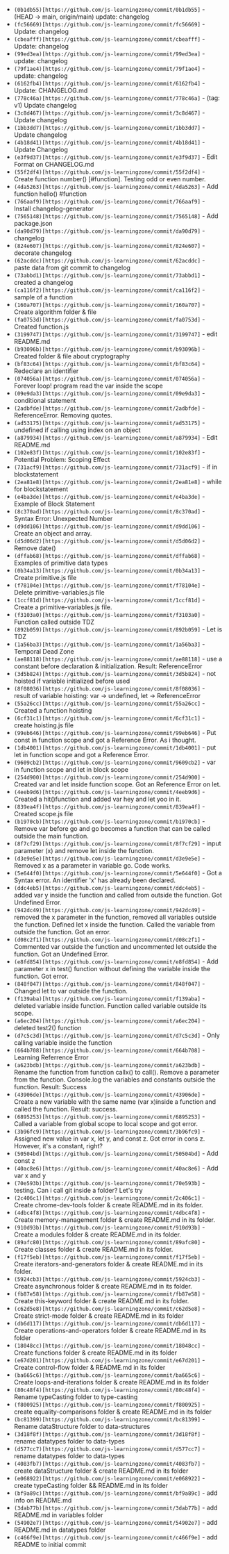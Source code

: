 *  ` (0b1db55)[https://github.com/js-learningzone/commit/0b1db55] ` -  (HEAD -> main, origin/main) update: changelog 
*  ` (fc56669)[https://github.com/js-learningzone/commit/fc56669] ` -  Update: changelog 
*  ` (cbeafff)[https://github.com/js-learningzone/commit/cbeafff] ` -  Update: changelog 
*  ` (99ed3ea)[https://github.com/js-learningzone/commit/99ed3ea] ` -  update: changelog 
*  ` (79f1ae4)[https://github.com/js-learningzone/commit/79f1ae4] ` -  update: changelog 
*  ` (6162fb4)[https://github.com/js-learningzone/commit/6162fb4] ` -  Update: CHANGELOG.md 
*  ` (778c46a)[https://github.com/js-learningzone/commit/778c46a] ` -  (tag: v1) Update changelog 
*  ` (3c8d467)[https://github.com/js-learningzone/commit/3c8d467] ` -  Update changelog 
*  ` (1bb3dd7)[https://github.com/js-learningzone/commit/1bb3dd7] ` -  Update changelog 
*  ` (4b18d41)[https://github.com/js-learningzone/commit/4b18d41] ` -  Update Changelog 
*  ` (e3f9d37)[https://github.com/js-learningzone/commit/e3f9d37] ` -  Edit Format on CHANGELOG.md 
*  ` (55f2df4)[https://github.com/js-learningzone/commit/55f2df4] ` -  Create function number() [#function]. Testing odd or even number. 
*  ` (4da5263)[https://github.com/js-learningzone/commit/4da5263] ` -  Add function hello() #function 
*  ` (766aaf9)[https://github.com/js-learningzone/commit/766aaf9] ` -  Install changelog-generator 
*  ` (7565148)[https://github.com/js-learningzone/commit/7565148] ` -  Add package.json 
*  ` (da90d79)[https://github.com/js-learningzone/commit/da90d79] ` -  changelog 
*  ` (824e607)[https://github.com/js-learningzone/commit/824e607] ` -  decorate changelog 
*  ` (62acddc)[https://github.com/js-learningzone/commit/62acddc] ` -  paste data from git commit to changelog 
*  ` (73abbd1)[https://github.com/js-learningzone/commit/73abbd1] ` -  created a changelog 
*  ` (ca116f2)[https://github.com/js-learningzone/commit/ca116f2] ` -  sample of a function 
*  ` (160a707)[https://github.com/js-learningzone/commit/160a707] ` -  Create algorithm folder & file 
*  ` (fa0753d)[https://github.com/js-learningzone/commit/fa0753d] ` -  Created function.js 
*  ` (3199747)[https://github.com/js-learningzone/commit/3199747] ` -  edit README.md 
*  ` (b93096b)[https://github.com/js-learningzone/commit/b93096b] ` -  Created folder & file about cryptography 
*  ` (bf83c64)[https://github.com/js-learningzone/commit/bf83c64] ` -  Redeclare an identifier 
*  ` (074056a)[https://github.com/js-learningzone/commit/074056a] ` -  Forever loop! program read the var inside the scope 
*  ` (09e9da3)[https://github.com/js-learningzone/commit/09e9da3] ` -  conditional statement 
*  ` (2adbfde)[https://github.com/js-learningzone/commit/2adbfde] ` -  ReferenceError. Removing quotes. 
*  ` (ad53175)[https://github.com/js-learningzone/commit/ad53175] ` -  undefined if calling using index on an object 
*  ` (a879934)[https://github.com/js-learningzone/commit/a879934] ` -  Edit README.md 
*  ` (102e83f)[https://github.com/js-learningzone/commit/102e83f] ` -  Potential Problem: Scoping Effect 
*  ` (731acf9)[https://github.com/js-learningzone/commit/731acf9] ` -  if in blockstatement 
*  ` (2ea81e8)[https://github.com/js-learningzone/commit/2ea81e8] ` -  while for blockstatement 
*  ` (e4ba3de)[https://github.com/js-learningzone/commit/e4ba3de] ` -  Example of Block Statement 
*  ` (8c370ad)[https://github.com/js-learningzone/commit/8c370ad] ` -  Syntax Error: Unexpected Number 
*  ` (d9dd106)[https://github.com/js-learningzone/commit/d9dd106] ` -  Create an object and array. 
*  ` (d5d06d2)[https://github.com/js-learningzone/commit/d5d06d2] ` -  Remove date() 
*  ` (dffab68)[https://github.com/js-learningzone/commit/dffab68] ` -  Examples of primitive data types 
*  ` (0b34a13)[https://github.com/js-learningzone/commit/0b34a13] ` -  Create primitive.js file 
*  ` (f78104e)[https://github.com/js-learningzone/commit/f78104e] ` -  Delete primitive-variables.js file 
*  ` (1ccf81d)[https://github.com/js-learningzone/commit/1ccf81d] ` -  Create a primitive-variables.js file. 
*  ` (f3103a0)[https://github.com/js-learningzone/commit/f3103a0] ` -  Function called outside TDZ 
*  ` (892b059)[https://github.com/js-learningzone/commit/892b059] ` -  Let is TDZ 
*  ` (1a56ba3)[https://github.com/js-learningzone/commit/1a56ba3] ` -  Temporal Dead Zone 
*  ` (ae88118)[https://github.com/js-learningzone/commit/ae88118] ` -  use a constant before declaration & initialization. Result: ReferenceError 
*  ` (3d5b824)[https://github.com/js-learningzone/commit/3d5b824] ` -  not hoisted if variable initialized before used 
*  ` (8f08036)[https://github.com/js-learningzone/commit/8f08036] ` -  result of variable hoisting: var -> undefined, let -> ReferenceError 
*  ` (55a26cc)[https://github.com/js-learningzone/commit/55a26cc] ` -  Created a function hoisting 
*  ` (6cf31c1)[https://github.com/js-learningzone/commit/6cf31c1] ` -  create hoisting.js file 
*  ` (99eb646)[https://github.com/js-learningzone/commit/99eb646] ` -  Put const in function scope and got a Reference Error. As i thought. 
*  ` (1db4001)[https://github.com/js-learningzone/commit/1db4001] ` -  put let in function scope and got a Reference Error. 
*  ` (9609cb2)[https://github.com/js-learningzone/commit/9609cb2] ` -  var in function scope and let in block scope 
*  ` (254d900)[https://github.com/js-learningzone/commit/254d900] ` -  Created var and let inside function scope. Got an Reference Error on let. 
*  ` (4eeb9d6)[https://github.com/js-learningzone/commit/4eeb9d6] ` -  Created a hit()function and added var hey and let yoo in it. 
*  ` (839ea4f)[https://github.com/js-learningzone/commit/839ea4f] ` -  Created scope.js file 
*  ` (b1970cb)[https://github.com/js-learningzone/commit/b1970cb] ` -  Remove var before go and go becomes a function that can be called outside the main function. 
*  ` (8f7cf29)[https://github.com/js-learningzone/commit/8f7cf29] ` -  input parameter (x) and remove let inside the function. 
*  ` (d3e9e5e)[https://github.com/js-learningzone/commit/d3e9e5e] ` -  Removed x as a parameter in variable go. Code works. 
*  ` (5e644f0)[https://github.com/js-learningzone/commit/5e644f0] ` -  Got a Syntax error. An identifier 'x' has already been declared. 
*  ` (ddc4eb5)[https://github.com/js-learningzone/commit/ddc4eb5] ` -  added var y inside the function and called from outside the function. Got Undefined Error. 
*  ` (942dc49)[https://github.com/js-learningzone/commit/942dc49] ` -  removed the x parameter in the function, removed all variables outside the function. Defined let x inside the function. Called the variable from outside the function. Got an error. 
*  ` (d08c2f1)[https://github.com/js-learningzone/commit/d08c2f1] ` -  Commented var outside the function and uncommented let outside the function. Got an Undefined Error. 
*  ` (e8fd854)[https://github.com/js-learningzone/commit/e8fd854] ` -  Add parameter x in test() function without defining the variable inside the function. Got error. 
*  ` (848f047)[https://github.com/js-learningzone/commit/848f047] ` -  Changed let to var outside the function. 
*  ` (f139aba)[https://github.com/js-learningzone/commit/f139aba] ` -  deleted variable inside function. Function called variable outside its scope. 
*  ` (a6ec204)[https://github.com/js-learningzone/commit/a6ec204] ` -  deleted test2() function 
*  ` (d7c5c3d)[https://github.com/js-learningzone/commit/d7c5c3d] ` -  Only calling variable inside the function 
*  ` (664b708)[https://github.com/js-learningzone/commit/664b708] ` -  Learning Referrence Error 
*  ` (a623bdb)[https://github.com/js-learningzone/commit/a623bdb] ` -  Rename the function from function callx() to call(). Remove a parameter from the function. Console.log the variables and constants outside the function. Result: Success 
*  ` (43906de)[https://github.com/js-learningzone/commit/43906de] ` -  Create a new variable with the same name (var x)inside a function and called the function. Result: success. 
*  ` (6895253)[https://github.com/js-learningzone/commit/6895253] ` -  Called a variable from global scope to local scope and got error. 
*  ` (3b96fc9)[https://github.com/js-learningzone/commit/3b96fc9] ` -  Assigned new value in var x, let y, and const z. Got error in cons z. However, it's a constant, right? 
*  ` (50504bd)[https://github.com/js-learningzone/commit/50504bd] ` -  Add const z 
*  ` (40ac8e6)[https://github.com/js-learningzone/commit/40ac8e6] ` -  Add var x and y 
*  ` (70e593b)[https://github.com/js-learningzone/commit/70e593b] ` -  testing. Can i call git inside a folder? Let's try 
*  ` (2c406c1)[https://github.com/js-learningzone/commit/2c406c1] ` -  Create chrome-dev-tools folder & create README.md in its folder. 
*  ` (4dbc4f8)[https://github.com/js-learningzone/commit/4dbc4f8] ` -  Create memory-management folder & create README.md in its folder. 
*  ` (910d93b)[https://github.com/js-learningzone/commit/910d93b] ` -  Create a modules folder & create README.md in its folder. 
*  ` (89afc80)[https://github.com/js-learningzone/commit/89afc80] ` -  Create classes folder & create README.md in its folder. 
*  ` (f17f5eb)[https://github.com/js-learningzone/commit/f17f5eb] ` -  Create iterators-and-generators folder & create README.md in its folder. 
*  ` (5924cb3)[https://github.com/js-learningzone/commit/5924cb3] ` -  Create asynchronous folder & create README.md in its folder. 
*  ` (fb87e58)[https://github.com/js-learningzone/commit/fb87e58] ` -  Create this-keyword folder & create README.md in its folder. 
*  ` (c62d5e8)[https://github.com/js-learningzone/commit/c62d5e8] ` -  Create strict-mode folder & create README.md in its folder 
*  ` (db6d117)[https://github.com/js-learningzone/commit/db6d117] ` -  Create operations-and-operators folder & create README.md in its folder 
*  ` (18048cc)[https://github.com/js-learningzone/commit/18048cc] ` -  Create functions folder & create README.md in its folder 
*  ` (e67d201)[https://github.com/js-learningzone/commit/e67d201] ` -  Create control-flow folder & README.md in its folder 
*  ` (ba665c6)[https://github.com/js-learningzone/commit/ba665c6] ` -  Create loops-and-iterations folder & create README.md in its folder 
*  ` (80c48f4)[https://github.com/js-learningzone/commit/80c48f4] ` -  Rename typeCasting folder to type-casting 
*  ` (f800925)[https://github.com/js-learningzone/commit/f800925] ` -  create equality-comparisons folder & create README.md in its folder 
*  ` (bc81399)[https://github.com/js-learningzone/commit/bc81399] ` -  Rename dataStructure folder to data-structures 
*  ` (3d18f8f)[https://github.com/js-learningzone/commit/3d18f8f] ` -  rename datatypes folder to data-types 
*  ` (d577cc7)[https://github.com/js-learningzone/commit/d577cc7] ` -  rename datatypes folder to data-types 
*  ` (4083fb7)[https://github.com/js-learningzone/commit/4083fb7] ` -  create dataStructure folder & create README.md in its folder 
*  ` (e068922)[https://github.com/js-learningzone/commit/e068922] ` -  create typeCasting folder && README.md in its folder 
*  ` (bf9a89c)[https://github.com/js-learningzone/commit/bf9a89c] ` -  add info on README.md 
*  ` (3dab77b)[https://github.com/js-learningzone/commit/3dab77b] ` -  add README.md in variables folder 
*  ` (54902e7)[https://github.com/js-learningzone/commit/54902e7] ` -  add README.md in datatypes folder 
*  ` (c466f9e)[https://github.com/js-learningzone/commit/c466f9e] ` -  add README to initial commit 
